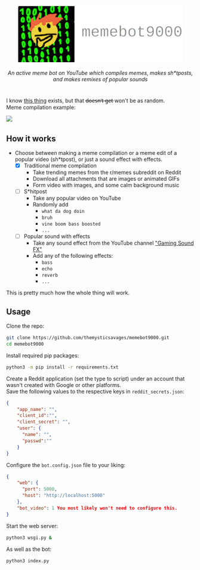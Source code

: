 <div align="center">
  <img src="https://raw.githubusercontent.com/ajskateboarder/stuff/main/this.png" height="150"> <br><br>
  <i>An active meme bot on YouTube which compiles memes, makes sh*tposts, and makes remixes of popular sounds</i> <br>
  <h1></h1>
</div>

I know [this thing](https://github.com/sakkshm/MemeBot) exists, but that d̶o̶e̶s̶n̶'̶t̶ ̶g̶e̶t̶ won't be as random. <br>
Meme compilation example:

<a href="https://www.youtube.com/watch?v=n-1HtN4IPiE" target="blank"><img src="https://i.ytimg.com/vi/n-1HtN4IPiE/hqdefault.jpg?sqp=-oaymwEcCPYBEIoBSFXyq4qpAw4IARUAAIhCGAFwAcABBg==&rs=AOn4CLBG5aFk-WA9YvtNYbdzMdfmXJg_qA"></a>

## How it works
- Choose between making a meme compilation or a meme edit of a popular video (sh*tpost), or just a sound effect with effects.
  - [x] Traditional meme compilation
    - Take trending memes from the r/memes subreddit on Reddit
    - Download all attachments that are images or animated GIFs
    - Form video with images, and some calm background music
  - [ ] S*hitpost
    - Take any popular video on YouTube
    - Randomly add
      - `what da dog doin`
      - `bruh`
      - `vine boom bass boosted`
      - `...` 
  - [ ] Popular sound with effects
    - Take any sound effect from the YouTube channel ["Gaming Sound FX"](https://www.youtube.com/user/gamingsoundfx)
    - Add any of the following effects:
      - `bass`
      - `echo`
      - `reverb`
      - `...`  

This is pretty much how the whole thing will work.

## Usage
Clone the repo:
```bash
git clone https://github.com/themysticsavages/memebot9000.git
cd memebot9000
```
Install required pip packages:
```bash
python3 -m pip install -r requirements.txt
```
Create a Reddit application (set the type to script) under an account that wasn't created with Google or other platforms. <br>
Save the following values to the respective keys in `reddit_secrets.json`:
```json
{
    "app_name": "",
    "client_id":"", 
    "client_secret": "",
    "user": {
      "name": "",
      "passwd":""
    }
}
```
Configure the `bot.config.json` file to your liking:
```json
{
    "web": {
      "port": 5000,
      "host": "http://localhost:5000"
    },
    "bot_video": 1 You most likely won't need to configure this.
}
```
Start the web server:
```bash
python3 wsgi.py &
```
As well as the bot:
```bash
python3 index.py
```
